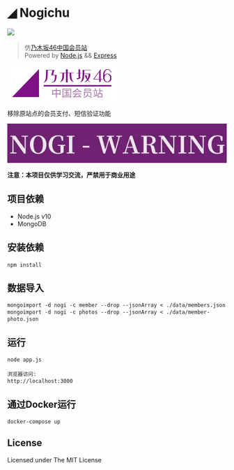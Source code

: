 # ◢ Nogichu 
[![](https://img.shields.io/badge/nogizaka-suki-77348b)](https://www.nogizaka46.com)
>仿[乃木坂46中国会员站](https://www.nogizaka46-cn.com)   
>Powered by [Node.js](https://nodejs.org) && [Express](https://expressjs.com)

![avatar](./docs/logo.png)

移除原站点的会员支付、短信验证功能  

![warning](./docs/nogi-warning.png)

**注意：本项目仅供学习交流，严禁用于商业用途**

## 项目依赖
* Node.js v10
* MongoDB

## 安装依赖
```shell script
npm install
```

## 数据导入
```shell script
mongoimport -d nogi -c member --drop --jsonArray < ./data/members.json
mongoimport -d nogi -c photos --drop --jsonArray < ./data/member-photo.json
```

## 运行
```shell script
node app.js

浏览器访问:
http://localhost:3000
```

## 通过Docker运行
```shell script
docker-compose up
```

## License
Licensed under The MIT License